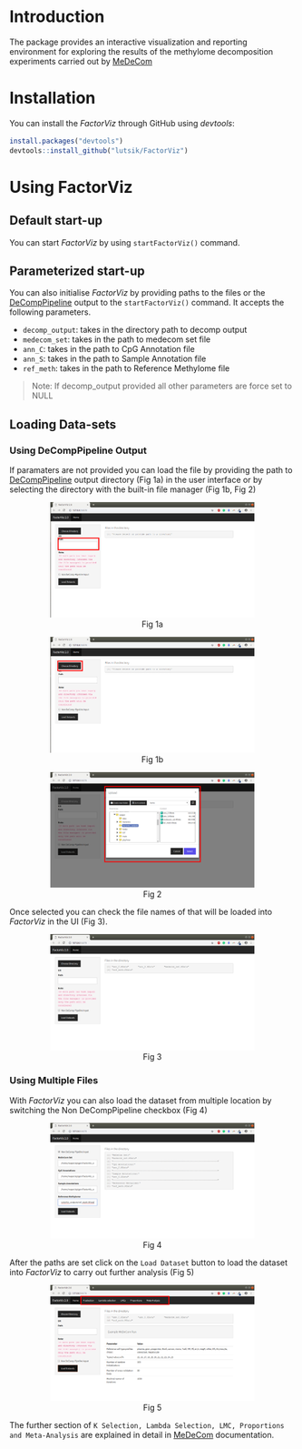 Introduction
============

The package provides an interactive visualization and reporting environment for exploring the results of the methylome decomposition experiments carried out by [MeDeCom](https://github.com/lutsik/medecom/)

Installation
============

You can install the *FactorViz* through GitHub using *devtools*:

``` r
install.packages("devtools")
devtools::install_github("lutsik/FactorViz")
```

Using FactorViz
===============

Default start-up
----------------

You can start *FactorViz* by using `startFactorViz()` command.

Parameterized start-up
----------------------

You can also initialise *FactorViz* by providing paths to the files or the [DeCompPipeline](https://github.com/lutsik/DecompPipeline) output to the `startFactorViz()` command. It accepts the following parameters.

-   `decomp_output`: takes in the directory path to decomp output
-   `medecom_set`: takes in the path to medecom set file
-   `ann_C`: takes in the path to CpG Annotation file
-   `ann_S`: takes in the path to Sample Annotation file
-   `ref_meth`: takes in the path to Reference Methylome file

> Note: If decomp\_output provided all other parameters are force set to NULL

Loading Data-sets
-----------------

### Using DeCompPipeline Output

If paramaters are not provided you can load the file by providing the path to [DeCompPipeline](https://github.com/lutsik/DecompPipeline) output directory (Fig 1a) in the user interface or by selecting the directory with the built-in file manager (Fig 1b, Fig 2)

<center>
<figure>
<img src="images/input_directory_1.png" alt="Fig 1a" style="width:85.0%" />
<figcaption>Fig 1a</figcaption>
</figure>
<figure>
<img src="images/choose_directory_1.png" alt="Fig 1b" style="width:85.0%" />
<figcaption>Fig 1b</figcaption>
</figure>
</center>

<center>
<figure>
<img src="images/choose_directory_2.png" alt="Fig 2" style="width:85.0%" />
<figcaption>Fig 2</figcaption>
</figure>
</center>


Once selected you can check the file names of that will be loaded into *FactorViz* in the UI (Fig 3).

<center>
<figure>
<img src="images/choose_directory_3.png" alt="Fig 3" style="width:85.0%" />
<figcaption>Fig 3</figcaption>
</figure>
</center>

### Using Multiple Files

With *FactorViz* you can also load the dataset from multiple location by switching the Non DeCompPipeline checkbox (Fig 4)

<center>
<figure>
<img src="images/multi_directory_1.png" alt="Fig 4" style="width:85.0%" />
<figcaption>Fig 4</figcaption>
</figure>
</center>

After the paths are set click on the `Load Dataset` button to load the dataset into *FactorViz* to carry out further analysis (Fig 5)

<center>
<figure>
<img src="images/choose_directory_4.png" alt="Fig 5" style="width:85.0%" />
<figcaption>Fig 5</figcaption>
</figure>
</center>

The further section of `K Selection, Lambda Selection, LMC, Proportions and Meta-Analysis` are explained in detail in [MeDeCom](https://github.com/lutsik/medecom/) documentation.
